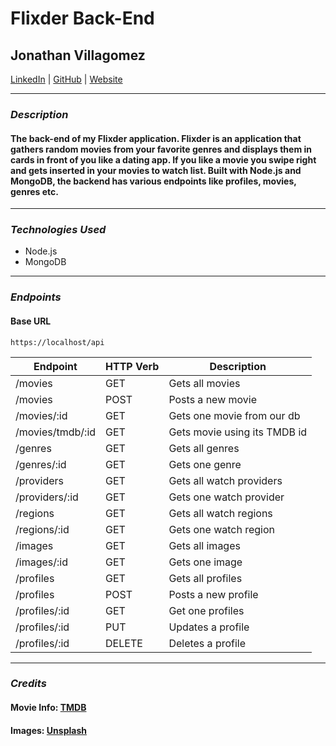 # Flixder Back-End

## Jonathan Villagomez

[LinkedIn](https://www.linkedin.com/in/jonathanvillagomezhernandez/) |
[GitHub](https://github.com/VillagomezHJonathan) |
[Website](https://www.jonweb.dev/)

---

### **_Description_**

#### The back-end of my Flixder application. Flixder is an application that gathers random movies from your favorite genres and displays them in cards in front of you like a dating app. If you like a movie you swipe right and gets inserted in your movies to watch list. Built with Node.js and MongoDB, the backend has various endpoints like profiles, movies, genres etc.

---

### **_Technologies Used_**

- Node.js
- MongoDB

---

### **_Endpoints_**

#### Base URL

```
https://localhost/api
```

| Endpoint         | HTTP Verb | Description                  |
| ---------------- | --------- | ---------------------------- |
| /movies          | GET       | Gets all movies              |
| /movies          | POST      | Posts a new movie            |
| /movies/:id      | GET       | Gets one movie from our db   |
| /movies/tmdb/:id | GET       | Gets movie using its TMDB id |
| /genres          | GET       | Gets all genres              |
| /genres/:id      | GET       | Gets one genre               |
| /providers       | GET       | Gets all watch providers     |
| /providers/:id   | GET       | Gets one watch provider      |
| /regions         | GET       | Gets all watch regions       |
| /regions/:id     | GET       | Gets one watch region        |
| /images          | GET       | Gets all images              |
| /images/:id      | GET       | Gets one image               |
| /profiles        | GET       | Gets all profiles            |
| /profiles        | POST      | Posts a new profile          |
| /profiles/:id    | GET       | Get one profiles             |
| /profiles/:id    | PUT       | Updates a profile            |
| /profiles/:id    | DELETE    | Deletes a profile            |

---

### **_Credits_**

#### Movie Info: [TMDB](https://developers.themoviedb.org/3/getting-started/introduction)

#### Images: [Unsplash](https://unsplash.com/)
